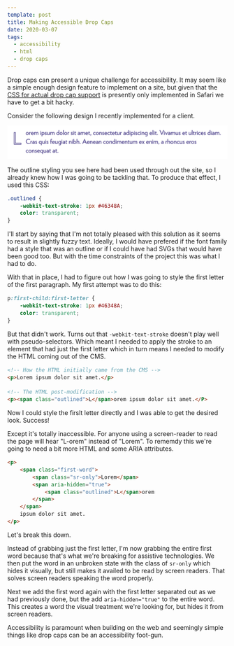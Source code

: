 ```yaml
---
template: post
title: Making Accessible Drop Caps
date: 2020-03-07
tags:
  - accessibility
  - html
  - drop caps
---
```


Drop caps can present a unique challenge for accessibility. It may seem like a simple enough design feature to implement on a site, but given that the [CSS for actual drop cap support](https://developer.mozilla.org/en-US/docs/Web/CSS/initial-letter) is presently only implemented in Safari we have to get a bit hacky.

Consider the following design I recently implemented for a client.

![screenshot](screenshot.png)

The outline styling you see here had been used through out the site, so I already knew how I was going to be tackling that. To produce that effect, I used this CSS:

```css
.outlined {
	-webkit-text-stroke: 1px #46348A;
	color: transparent;
}
```

I'll start by saying that I'm not totally pleased with this solution as it seems to result in slightly fuzzy text. Ideally, I would have prefered if the font family had a style that was an outline or if I could have had SVGs that would have been good too. But with the time constraints of the project this was what I had to do.

With that in place, I had to figure out how I was going to style the first letter of the first paragraph. My first attempt was to do this:

```css
p:first-child:first-letter {
	-webkit-text-stroke: 1px #46348A;
	color: transparent;
}
```

But that didn't work. Turns out that `-webkit-text-stroke` doesn't play well with pseudo-selectors. Which meant I needed to apply the stroke to an element that had just the first letter which in turn means I needed to modify the HTML coming out of the CMS.

```html
<!-- How the HTML initially came from the CMS -->
<p>Lorem ipsum dolor sit amet.</p>

<!-- The HTML post-modification -->
<p><span class="outlined">L</span>orem ipsum dolor sit amet.</P>
```

Now I could style the firslt letter directly and I was able to get the desired look. Success!

Except it's totally inaccessible. For anyone using a screen-reader to read the page will hear "L-orem" instead of "Lorem". To rememdy this we're going to need a bit more HTML and some ARIA attributes.

```html
<p>
	<span class="first-word">
		<span class="sr-only">Lorem</span>
		<span aria-hidden="true">
			<span class="outlined">L</span>orem
		</span>
	</span>
	ipsum dolor sit amet.
</p>
```

Let's break this down.

Instead of grabbing just the first letter, I'm now grabbing the entire first word because that's what we're breaking for assistive technologies. We then put the word in an unbroken state with the class of `sr-only` which hides it visually, but still makes it availed to be read by screen readers. That solves screen readers speaking the word properly.

Next we add the first word again with the first letter separated out as we had previously done, but the add `aria-hidden="true"` to the entire word. This creates a word the visual treatment we're looking for, but hides it from screen readers.

Accessibility is paramount when building on the web and seemingly simple things like drop caps can be an accessibility foot-gun.
